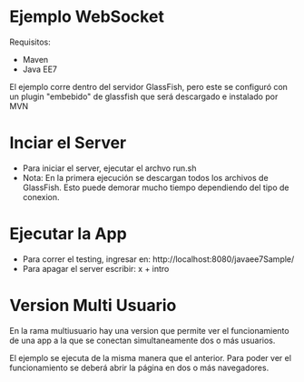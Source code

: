 Ejemplo WebSocket
=================

Requisitos:
- Maven
- Java EE7


El ejemplo corre dentro del servidor GlassFish, pero este se configuró con un 
plugin "embebido" de glassfish que será descargado e instalado por MVN


Inciar el Server
================
- Para iniciar el server, ejecutar el archvo run.sh
- Nota: En la primera ejecución se descargan todos los archivos de GlassFish. 
Esto puede demorar mucho tiempo dependiendo del tipo de conexion.

Ejecutar la App
===============
- Para correr el testing, ingresar en: http://localhost:8080/javaee7Sample/
- Para apagar el server escribir: x + intro 


Version Multi Usuario
=====================
En la rama multiusuario hay una version que permite ver el funcionamiento de una app a 
la que se conectan simultaneamente dos o más usuarios. 


El ejemplo se ejecuta de la misma manera que el anterior. Para poder ver el funcionamiento se deberá
abrir la página en dos o más navegadores.
